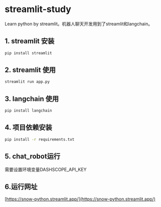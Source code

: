 # streamlit-study

Learn python by streamlit。机器人聊天开发用到了streamlit和langchain。

## 1. streamlit 安装

```bash
pip install streamlit
```

## 2. streamlit 使用

```bash
streamlit run app.py
```

## 3. langchain 使用

```bash
pip install langchain
```

## 4. 项目依赖安装

```bash
pip install -r requirements.txt
```

## 5. chat_robot运行

需要设置环境变量DASHSCOPE_API_KEY

## 6.运行网址

[https://snow-python.streamlit.app/](https://snow-python.streamlit.app/)
